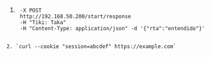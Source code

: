 1. ```	curl -v 
	-X POST 
	http://192.168.50.200/start/response 
	-H "Tiki: Taka" 
	-H "Content-Type: application/json" -d '{"rta":"entendido"}'
```

2. `curl --cookie "session=abcdef" https://example.com`
